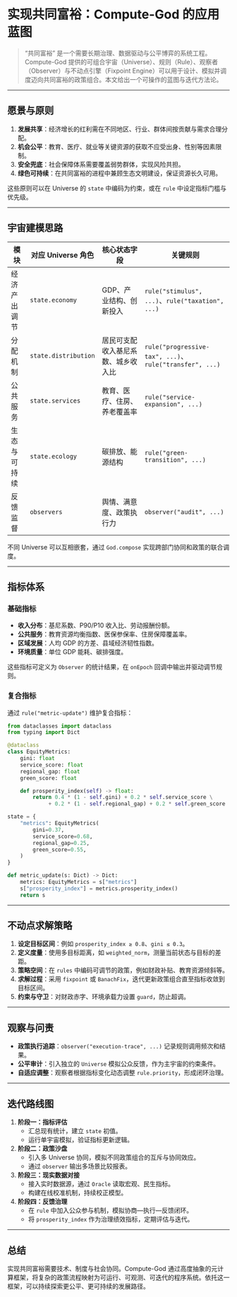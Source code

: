 # 实现共同富裕：Compute-God 的应用蓝图

> “共同富裕” 是一个需要长期治理、数据驱动与公平博弈的系统工程。Compute-God 提供的可组合宇宙（Universe）、规则（Rule）、观察者（Observer）与不动点引擎（Fixpoint Engine）可以用于设计、模拟并调度迈向共同富裕的政策组合。本文给出一个可操作的蓝图与迭代方法论。

---

## 愿景与原则

1. **发展共享**：经济增长的红利需在不同地区、行业、群体间按贡献与需求合理分配。
2. **机会公平**：教育、医疗、就业等关键资源的获取不应受出身、性别等因素限制。
3. **安全兜底**：社会保障体系需要覆盖弱势群体，实现风险共担。
4. **绿色可持续**：在共同富裕的进程中兼顾生态文明建设，保证资源长久可用。

这些原则可以在 Universe 的 `state` 中编码为约束，或在 `rule` 中设定指标门槛与优先级。

---

## 宇宙建模思路

| 模块 | 对应 Universe 角色 | 核心状态字段 | 关键规则 |
| --- | --- | --- | --- |
| 经济产出调节 | `state.economy` | GDP、产业结构、创新投入 | `rule("stimulus", ...)`、`rule("taxation", ...)` |
| 分配机制 | `state.distribution` | 居民可支配收入基尼系数、城乡收入比 | `rule("progressive-tax", ...)`、`rule("transfer", ...)` |
| 公共服务 | `state.services` | 教育、医疗、住房、养老覆盖率 | `rule("service-expansion", ...)` |
| 生态与可持续 | `state.ecology` | 碳排放、能源结构 | `rule("green-transition", ...)` |
| 反馈监督 | `observers` | 舆情、满意度、政策执行力 | `observer("audit", ...)` |

不同 Universe 可以互相嵌套，通过 `God.compose` 实现跨部门协同和政策的联合调度。

---

## 指标体系

### 基础指标

* **收入分布**：基尼系数、P90/P10 收入比、劳动报酬份额。
* **公共服务**：教育资源均衡指数、医保参保率、住房保障覆盖率。
* **区域发展**：人均 GDP 的方差、县域经济韧性指数。
* **环境质量**：单位 GDP 能耗、碳排强度。

这些指标可定义为 `Observer` 的统计结果，在 `onEpoch` 回调中输出并驱动调节规则。

### 复合指标

通过 `rule("metric-update")` 维护复合指标：

```python
from dataclasses import dataclass
from typing import Dict

@dataclass
class EquityMetrics:
    gini: float
    service_score: float
    regional_gap: float
    green_score: float

    def prosperity_index(self) -> float:
        return 0.4 * (1 - self.gini) + 0.2 * self.service_score \
             + 0.2 * (1 - self.regional_gap) + 0.2 * self.green_score

state = {
    "metrics": EquityMetrics(
        gini=0.37,
        service_score=0.68,
        regional_gap=0.25,
        green_score=0.55,
    )
}

def metric_update(s: Dict) -> Dict:
    metrics: EquityMetrics = s["metrics"]
    s["prosperity_index"] = metrics.prosperity_index()
    return s
```

---

## 不动点求解策略

1. **设定目标区间**：例如 `prosperity_index ≥ 0.8`、`gini ≤ 0.3`。
2. **定义度量**：使用多目标距离，如 `weighted_norm`，测量当前状态与目标的差距。
3. **策略空间**：在 `rules` 中编码可调节的政策，例如财政补贴、教育资源倾斜等。
4. **求解过程**：采用 `fixpoint` 或 `BanachFix`，迭代更新政策组合直至指标收敛到目标区间。
5. **约束与守卫**：对财政赤字、环境承载力设置 `guard`，防止超调。

---

## 观察与问责

* **政策执行追踪**：`observer("execution-trace", ...)` 记录规则调用频次和结果。
* **公平审计**：引入独立的 `Universe` 模拟公众反馈，作为主宇宙的约束条件。
* **自适应调整**：观察者根据指标变化动态调整 `rule.priority`，形成闭环治理。

---

## 迭代路线图

1. **阶段一：指标评估**
   * 汇总现有统计，建立 `state` 初值。
   * 运行单宇宙模拟，验证指标更新逻辑。
2. **阶段二：政策沙盘**
   * 引入多 Universe 协同，模拟不同政策组合的互斥与协同效应。
   * 通过 `observer` 输出多场景比较报表。
3. **阶段三：现实数据对接**
   * 接入实时数据源，通过 `Oracle` 读取宏观、民生指标。
   * 构建在线校准机制，持续校正模型。
4. **阶段四：反馈治理**
   * 在 `rule` 中加入公众参与机制，模拟协商—执行—反馈闭环。
   * 将 `prosperity_index` 作为治理绩效指标，定期评估与迭代。

---

## 总结

实现共同富裕需要技术、制度与社会协同。Compute-God 通过高度抽象的元计算框架，将复杂的政策流程映射为可运行、可观测、可迭代的程序系统。依托这一框架，可以持续探索更公平、更可持续的发展路径。
